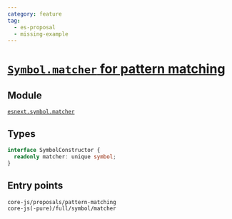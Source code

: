 ```yaml
---
category: feature
tag:
  - es-proposal
  - missing-example
---
```


# [`Symbol.matcher` for pattern matching](https://github.com/tc39/proposal-pattern-matching)

## Module

[`esnext.symbol.matcher`](https://github.com/zloirock/core-js/blob/master/packages/core-js/modules/esnext.symbol.matcher.js)

## Types

```ts
interface SymbolConstructor {
  readonly matcher: unique symbol;
}
```

## Entry points

```
core-js/proposals/pattern-matching
core-js(-pure)/full/symbol/matcher
```
